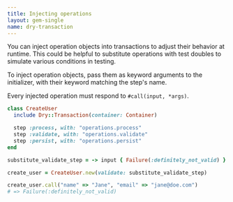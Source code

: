 ```yaml
---
title: Injecting operations
layout: gem-single
name: dry-transaction
---
```


You can inject operation objects into transactions to adjust their behavior at runtime. This could be helpful to substitute operations with test doubles to simulate various conditions in testing.

To inject operation objects, pass them as keyword arguments to the initializer, with their keyword matching the step's name.

Every injected operation must respond to `#call(input, *args)`.

```ruby
class CreateUser
  include Dry::Transaction(container: Container)

  step :process, with: "operations.process"
  step :validate, with: "operations.validate"
  step :persist, with: "operations.persist"
end

substitute_validate_step = -> input { Failure(:definitely_not_valid) }

create_user = CreateUser.new(validate: substitute_validate_step)

create_user.call("name" => "Jane", "email" => "jane@doe.com")
# => Failure(:definitely_not_valid)
```
